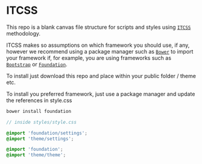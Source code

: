 # ITCSS

This repo is a blank canvas file structure for scripts and styles using [```ITCSS```](https://www.xfive.co/blog/itcss-scalable-maintainable-css-architecture/) methodology. 

ITCSS makes so assumptions on which framework you should use, if any, however we recommend using a package manager such as [```Bower```](https://bower.io/) to import your framework if, for example, you are using frameworks such as [```Bootstrap```](http://getbootstrap.com/) or [```Foundation```](http://foundation.zurb.com/).

To install just download this repo and place within your public folder / theme etc.

To install you preferred framework, just use a package manager and update the references in style.css

```php
bower install foundation
```

```scss
// inside styles/style.css

@import 'foundation/settings';
@import 'theme/settings'; 

@import 'foundation';
@import 'theme/theme';
```
